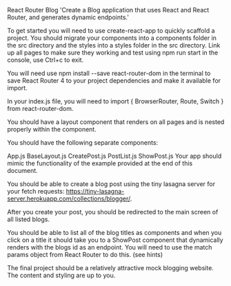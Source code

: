 React Router Blog
'Create a Blog application that uses React and React Router, and generates dynamic endpoints.'

To get started you will need to use create-react-app to quickly scaffold a project. You should migrate your components into a components folder in the src directory and the styles into a styles folder in the src directory. Link up all pages to make sure they working and test using npm run start in the console, use Ctrl+c to exit.

You will need use npm install --save react-router-dom in the terminal to save React Router 4 to your project dependencies and make it available for import.

In your index.js file, you will need to import { BrowserRouter, Route, Switch } from react-router-dom.

You should have a layout component that renders on all pages and is nested properly within the <BrowserRouter> component.

You should have the following separate components:

App.js
BaseLayout.js
CreatePost.js
PostList.js
ShowPost.js
Your app should mimic the functionality of the example provided at the end of this document.

You should be able to create a blog post using the tiny lasagna server for your fetch requests: https://tiny-lasagna-server.herokuapp.com/collections/blogger/.

After you create your post, you should be redirected to the main screen of all listed blogs.

You should be able to list all of the blog titles as <Link /> components and when you click on a title it should take you to a ShowPost component that dynamically renders with the blogs id as an endpoint. You will need to use the match params object from React Router to do this. (see hints)

The final project should be a relatively attractive mock blogging website. The content and styling are up to you.
